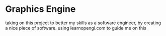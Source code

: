 # Graphics Engine

taking on this project to better my skills as a software engineer, by creating a nice piece of software. 
using learnopengl.com to guide me on this
